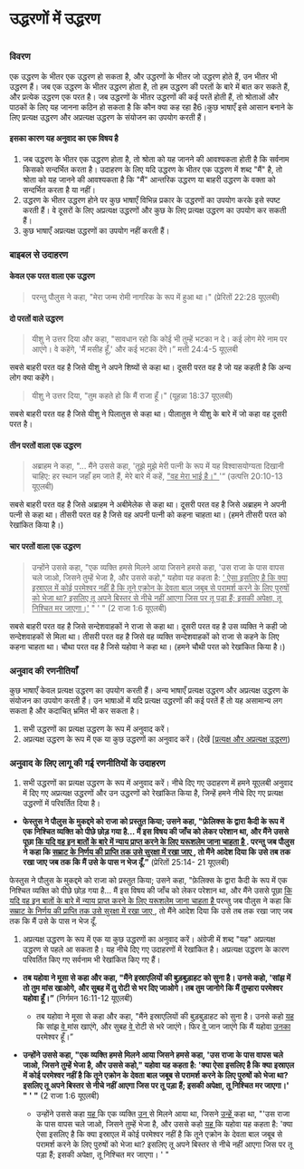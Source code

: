 # उद्धरणों में उद्धरण

 #

### विवरण

एक उद्धरण के भीतर एक उद्धरण हो सकता है, और उद्धरणों के भीतर जो उद्धरण होते हैं, उन भीतर भी उद्धरण हैं। जब एक उद्धरण के भीतर उद्धरण होता है, तो हम उद्धरण की परतों के बारे में बात कर सकते हैं, और प्रत्येक उद्धरण एक परत है। जब उद्धरणों के भीतर उद्धरणों की कई परतें होती हैं, तो श्रोताओं और पाठकों के लिए यह जानना कठिन हो सकता है कि कौन क्या कह रहा है6।कुछ भाषाएँ इसे आसान बनाने के लिए प्रत्यक्ष उद्धरण और अप्रत्यक्ष उद्धरण के संयोजन का उपयोग करती हैं।

#### इसका कारण यह अनुवाद का एक विषय है

1. जब उद्धरण के भीतर एक उद्धरण होता है, तो श्रोता को यह जानने की आवश्यकता होती है कि सर्वनाम किसको सन्दर्भित करता है। उदाहरण के लिए यदि उद्धरण के भीतर एक उद्धरण में शब्द "मैं" है, तो श्रोता को यह जानने की आवश्यकता है कि "मैं" आन्तरिक उद्धरण या बाहरी उद्धरण के वक्ता को सन्दर्भित करता है या नहीं।
1. उद्धरण के भीतर उद्धरण होने पर कुछ भाषाएँ विभिन्न प्रकार के उद्धरणों का उपयोग करके इसे स्पष्ट करती हैं। वे दूसरों के लिए अप्रत्यक्ष उद्धरणों और कुछ के लिए प्रत्यक्ष उद्धरण का उपयोग कर सकती हैं। 
1. कुछ भाषाएँ अप्रत्यक्ष उद्धरणों का उपयोग नहीं करती हैं।

### बाइबल से उदाहरण

#### केवल एक परत वाला एक उद्धरण

> परन्तु पौलुस ने कहा, "मेरा जन्म रोमी नागरिक के रूप में हुआ था।" (प्रेरितों 22:28 यूएलबी)

#### दो परतों वाले उद्धरण

> यीशु ने उत्तर दिया और कहा, "सावधान रहो कि कोई भी तुम्हें भटका न दे। कई लोग मेरे नाम पर आएंगे। वे कहेंगे, 'मैं मसीह हूँ,' और कई भटका देंगे।” मत्ती 24:4-5 यूएलबी

सबसे बाहरी परत वह है जिसे यीशु ने अपने शिष्यों से कहा था। दूसरी परत वह है जो यह कहती है कि अन्य लोग क्या कहेंगे।

> यीशु ने उत्तर दिया, "तुम कहते हो कि मैं राजा हूँ।" (यूहन्ना 18:37 यूएलबी)

सबसे बाहरी परत वह है जिसे यीशु ने पिलातुस से कहा था। पीलातुस ने यीशु के बारे में जो कहा वह दूसरी परत है।

#### तीन परतों वाला एक उद्धरण

> अब्राहम ने कहा, "... मैंने उससे कहा, 'तूझे मुझे मेरी पत्नी के रूप में यह विश्वासयोग्यता दिखानी चाहिए: हर स्थान जहाँ हम जाते हैं, मेरे बारे में कहें, <u> "वह मेरा भाई है।" </u> '“ (उत्पत्ति 20:10-13 यूएलबी)

सबसे बाहरी परत वह है जिसे अब्राहम ने अबीमेलेक से कहा था। दूसरी परत वह है जिसे अब्राहम ने अपनी पत्नी से कहा था। तीसरी परत वह है जिसे वह अपनी पत्नी को कहना चाहता था। (हमने तीसरी परत को रेखांकित किया है।)

#### चार परतों वाला एक उद्धरण

> उन्होंने उससे कहा, "एक व्यक्ति हमसे मिलने आया जिसने हमसे कहा, 'उस राजा के पास वापस चले जाओ, जिसने तुम्हें भेजा है, और उससे कहो," यहोवा यह कहता है: <u>' ऐसा इसलिए है कि क्या इस्राएल में कोई परमेश्वर नहीं है कि तूने एक्रोन के देवता बाल जबूब से परामर्श करने के लिए पुरुषों को भेजा था? इसलिए तू अपने बिस्तर से नीचे नहीं आएगा जिस पर तू पड़ा हैं; इसकी अपेक्षा, तू निश्चित मर जाएगा।'</u> " ' " (2 राजा 1:6 यूएलबी)

सबसे बाहरी परत वह है जिसे सन्देशवाहकों ने राजा से कहा था। दूसरी परत वह है उस व्यक्ति ने कही जो सन्देशवाहकों से मिला था। तीसरी परत वह है जिसे वह व्यक्ति सन्देशवाहकों को राजा से कहने के लिए कहना चाहता था। चौथा परत वह है जिसे यहोवा ने कहा था। (हमने चौथी परत को रेखांकित किया है।)

### अनुवाद की रणनीतियाँ

कुछ भाषाएँ केवल प्रत्यक्ष उद्धरण का उपयोग करती हैं। अन्य भाषाएँ प्रत्यक्ष उद्धरण और अप्रत्यक्ष उद्धरण के संयोजन का उपयोग करती हैं। उन भाषाओं में यदि प्रत्यक्ष उद्धरणों की कई परतें हैं तो यह असामान्य लग सकता है और कदाचित् भ्रमित भी कर सकता है।

1. सभी उद्धरणों का प्रत्यक्ष उद्धरण के रूप में अनुवाद करें।
1. अप्रत्यक्ष उद्धरण के रूप में एक या कुछ उद्धरणों का अनुवाद करें। (देखें [[प्रत्यक्ष और अप्रत्यक्ष उद्धरण](../figs-quotations/01.md))

### अनुवाद के लिए लागू की गई रणनीतियों के उदाहरण

1. सभी उद्धरणों का प्रत्यक्ष उद्धरण के रूप में अनुवाद करें। नीचे दिए गए उदाहरण में हमने यूएलबी अनुवाद में दिए गए अप्रत्यक्ष उद्धरणों और उन उद्धरणों को रेखांकित किया है, जिन्हें हमने नीचे दिए गए प्रत्यक्ष उद्धरणों में परिवर्तित दिया है।

* **फेस्तुस ने पौलुस के मुकद्दमे को राजा को प्रस्तुत किया; उसने कहा, "फ़ेलिक्स के द्वारा कैदी के रूप में एक निश्चित व्यक्ति को पीछे छोड़ गया है... मैं इस विषय की जाँच को लेकर परेशान था, और मैंने उससे पूछा <u>कि यदि वह इन बातों के बारे में न्याय प्राप्त करने के लिए यरूशलेम जाना चाहता है </u>. परन्तु जब पौलुस ने कहा कि <u> सम्राट के निर्णय की प्राप्ति तक उसे सुरक्षा में रखा जाए </u>, तो मैंने आदेश दिया </u> कि उसे तब तक रखा जाए जब तक कि मैं उसे के पास न भेज दूँ</u>.”** (प्रेरितों 25:14- 21 यूएलबी)

फेस्तुस ने पौलुस के मुकद्दमे को राजा को प्रस्तुत किया; उसने कहा, "फ़ेलिक्स के द्वारा कैदी के रूप में एक निश्चित व्यक्ति को पीछे छोड़ गया है... मैं इस विषय की जाँच को लेकर परेशान था, और मैंने उससे पूछा <u>कि यदि वह इन बातों के बारे में न्याय प्राप्त करने के लिए यरूशलेम जाना चाहता है </u> परन्तु जब पौलुस ने कहा कि <u> सम्राट के निर्णय की प्राप्ति तक उसे सुरक्षा में रखा जाए </u>, तो मैंने आदेश दिया </u> कि उसे तब तक रखा जाए जब तक कि मैं उसे के पास न भेज दूँ</u>.

1. अप्रत्यक्ष उद्धरण के रूप में एक या कुछ उद्धरणों का अनुवाद करें। अंग्रेजी में शब्द "यह" अप्रत्यक्ष उद्धरण से पहले आ सकता है। यह नीचे दिए गए उदाहरणों में रेखांकित है। अप्रत्यक्ष उद्धरण के कारण परिवर्तित किए गए सर्वनाम भी रेखांकित किए गए हैं।

* **तब यहोवा ने मूसा से कहा और कहा, "मैंने इस्राएलियों की बुड़बुड़ाहट को सुना है। उनसे कहो, 'सांझ में तो तुम मांस खाओगे, और सुबह में तु रोटी से भर दिए जाओगे। तब तुम जानोगे कि मैं तुम्हारा परमेश्वर यहोवा हूँ।”** (निर्गमन 16:11-12 यूएलबी)

	* तब यहोवा ने मूसा से कहा और कहा, "मैंने इस्राएलियों की बुड़बुड़ाहट को सुना है। उनसे कहो <u> यह </u> कि सांझ <u> वे </u> मांस खाएंगे, और सुबह <u> वे </u> रोटी से भरे जाएंगे। फिर <u> वे </u> जान जाएंगे कि मैं यहोवा <u> उनका </u> परमेश्वर हूँ।”

* **उन्होंने उससे कहा, "एक व्यक्ति हमसे मिलने आया जिसने हमसे कहा, 'उस राजा के पास वापस चले जाओ, जिसने तुम्हें भेजा है, और उससे कहो," यहोवा यह कहता है: 'क्या ऐसा इसलिए है कि क्या इस्राएल में कोई परमेश्वर नहीं है कि तूने एक्रोन के देवता बाल जबूब से परामर्श करने के लिए पुरुषों को भेजा था? इसलिए तू अपने बिस्तर से नीचे नहीं आएगा जिस पर तू पड़ा हैं; इसकी अपेक्षा, तू निश्चित मर जाएगा।'</u> " ' "** (2 राजा 1:6 यूएलबी)

	* उन्होंने उससे कहा <u> यह </u> कि एक व्यक्ति <u> उन </u> से मिलने आया था, जिसने <u> उन्हें </u> कहा था, "'उस राजा के पास वापस चले जाओ, जिसने तुम्हें भेजा है, और उससे कहो <u> यह </u> कि यहोवा यह कहता है: 'क्या ऐसा इसलिए है कि क्या इस्राएल में कोई परमेश्वर नहीं है कि तूने एक्रोन के देवता बाल जबूब से परामर्श करने के लिए पुरुषों को भेजा था? इसलिए तू अपने बिस्तर से नीचे नहीं आएगा जिस पर तू पड़ा हैं; इसकी अपेक्षा, तू निश्चित मर जाएगा। ' "
